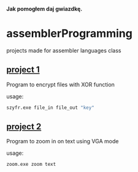 __Jak pomogłem daj gwiazdkę.__

# assemblerProgramming
projects made for assembler languages class

## [project 1](./szyfr.asm)
Program to encrypt files with XOR function

usage:

```bash
szyfr.exe file_in file_out "key"
```

## [project 2](./zoom.asm)
Program to zoom in on text using VGA mode

usage:

```bash
zoom.exe zoom text
```
